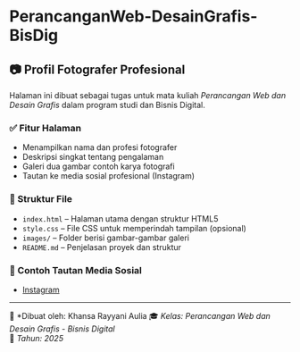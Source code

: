 # PerancanganWeb-DesainGrafis-BisDig

## 📷 Profil Fotografer Profesional

Halaman ini dibuat sebagai tugas untuk mata kuliah *Perancangan Web dan Desain Grafis* dalam program studi dan Bisnis Digital.

### ✅ Fitur Halaman

- Menampilkan nama dan profesi fotografer
- Deskripsi singkat tentang pengalaman
- Galeri dua gambar contoh karya fotografi
- Tautan ke media sosial profesional (Instagram)

### 📄 Struktur File

- `index.html` – Halaman utama dengan struktur HTML5
- `style.css` – File CSS untuk memperindah tampilan (opsional)
- `images/` – Folder berisi gambar-gambar galeri
- `README.md` – Penjelasan proyek dan struktur

### 🔗 Contoh Tautan Media Sosial

- [Instagram](https://instagram.com/Khansarayyani)
---

📌 *Dibuat oleh: Khansa Rayyani Aulia
🎓 *Kelas: Perancangan Web dan Desain Grafis - Bisnis Digital*  
📅 *Tahun: 2025*
